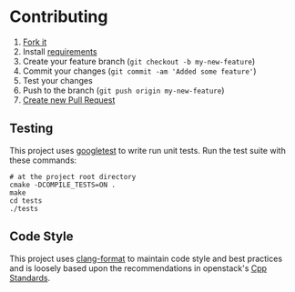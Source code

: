 # Contributing

1. [Fork it](https://help.github.com/articles/fork-a-repo/)
2. Install [requirements](README.md#requirements)
3. Create your feature branch (`git checkout -b my-new-feature`)
4. Commit your changes (`git commit -am 'Added some feature'`)
5. Test your changes 
6. Push to the branch (`git push origin my-new-feature`)
7. [Create new Pull Request](https://help.github.com/articles/creating-a-pull-request/)

## Testing

This project uses [googletest](https://github.com/google/googletest) to write run unit tests. Run the test suite with these commands:

```DOSINI
# at the project root directory
cmake -DCOMPILE_TESTS=ON . 
make 
cd tests 
./tests
```

## Code Style

This project uses [clang-format](https://clang.llvm.org/docs/ClangFormatStyleOptions.html) to maintain code style and best practices and is loosely based upon the recommendations in openstack's [Cpp Standards](https://wiki.openstack.org/wiki/CppCodingStandards).
